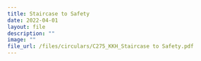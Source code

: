 ```yaml
---
title: Staircase to Safety
date: 2022-04-01
layout: file
description: ""
image: ""
file_url: /files/circulars/C275_KKH_Staircase to Safety.pdf
---
```

